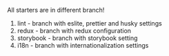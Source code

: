 All starters are in different branch!

1. lint - branch with eslite, prettier and husky settings
2. redux - branch with redux configuration
3. storybook - branch with storybook setting
4. i18n - branch with internationalization settings
